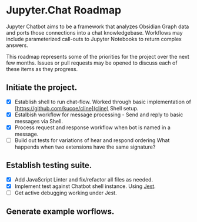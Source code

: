 # Jupyter.Chat Roadmap

Jupyter Chatbot aims to be a framework that analyzes Obsidian Graph data and ports those connections into a chat knowledgebase. Workflows may include parameterized call-outs to Jupyter Notebooks to return complex answers.

This roadmap represents some of the priorities for the project over the next few months. Issues or pull requests may be opened to discuss each of these items as they progress.

## Initiate the project.
- [x] Establish shell to run chat-flow.
  Worked through basic implementation of [https://github.com/kucoe/cline](cline) Shell setup.
- [x] Estalbish workflow for message processing - Send and reply to basic messages via Shell.
- [x] Process request and response workflow when bot is named in a message.
- [ ] Build out tests for variations of hear and respond ordering
  What happends when two extensions have the same signature?

## Establish testing suite.
- [x] Add JavaScript Linter and fix/refactor all files as needed.
- [x] Implement test against Chatbot shell instance.
  Using [Jest](https://jestjs.io/).
- [ ] Get active debugging working under Jest.

## Generate example worflows.

